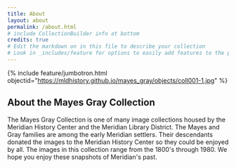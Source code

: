 ```yaml
---
title: About
layout: about
permalink: /about.html
# include CollectionBuilder info at bottom
credits: true
# Edit the markdown on in this file to describe your collection
# Look in _includes/feature for options to easily add features to the page
---
```


{% include feature/jumbotron.html objectid="https://mldhistory.github.io/mayes_gray/objects/coll001-1.jpg" %}

## About the Mayes Gray Collection

The Mayes Gray Collection is one of many image collections housed by the Meridian History Center and the Meridian Library District. The Mayes and Gray families are among the early Meridian settlers.  Their descendants donated the images to the Meridian History Center so they could be enjoyed by all. The images in this collection range from the 1800's through 1980. We hope you enjoy these snapshots of Meridian's past.
